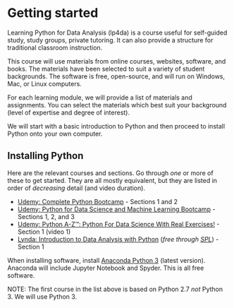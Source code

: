 # Getting started

Learning Python for Data Analysis (lp4da) is a course useful for self-guided study, 
study groups, private tutoring. It can also provide a structure for traditional 
classroom instruction.

This course will use materials from online courses, websites, software, and books. 
The materials have been selected to suit a variety of student backgrounds. The
software is free, open-source, and will run on Windows, Mac, or Linux computers.

For each learning module, we will provide a list of materials and assignments. You
can select the materials which best suit your background (level of expertise and
degree of interest).

We will start with a basic introduction to Python and then proceed to install 
Python onto your own computer.

## Installing Python

Here are the relevant courses and sections. Go through *one* or more of these 
to get started. They are all mostly equivalent, but they are listed in order 
of *decreasing* detail (and video duration). 

* [Udemy: Complete Python Bootcamp](https://www.udemy.com/complete-python-bootcamp/) - 
  Sections 1 and 2
* [Udemy: Python for Data Science and Machine Learning Bootcamp](https://www.udemy.com/python-for-data-science-and-machine-learning-bootcamp/) - 
  Sections 1, 2, and 3
* [Udemy: Python A-Z™: Python For Data Science With Real Exercises!](https://www.udemy.com/python-coding) - 
  Section 1 (video 1)
* [Lynda: Introduction to Data Analysis with Python](https://www.lynda.com/Numpy-tutorials/Introduction-Data-Analysis-Python/) (*free through [SPL](http://lynda.com/portal/sip?org=spl.org)*) - 
  Section 1

When installing software, install [Anaconda Python 3](https://www.continuum.io/downloada) 
(latest version). Anaconda will include Jupyter Notebook and Spyder. This is 
all free software.

NOTE: The first course in the list above is based on Python 2.7 *not* Python 3. 
We will use Python 3.
